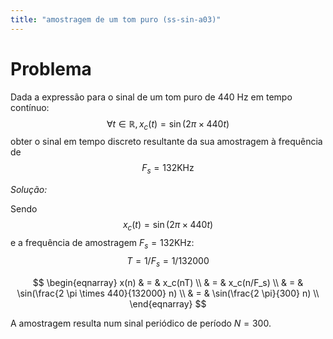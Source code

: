 ```yaml
---
title: "amostragem de um tom puro (ss-sin-a03)"
---
```

# Problema
Dada a expressão para o sinal de um tom puro de 440 Hz em tempo contínuo:
$$\forall t \in \mathbb{R}, x_c(t) = \sin(2 \pi \times 440 t)$$
obter o sinal em tempo discreto resultante da sua amostragem à frequência de 
$$F_s = 132 \text{KHz}$$

_Solução:_

Sendo 
$$ x_c(t) = \sin(2 \pi \times 440 t)$$
e a frequência de amostragem $F_s = 132 \text{KHz}$:
$$T = 1/F_s = 1/132000 $$


$$
\begin{eqnarray}
x(n) & = &  x_c(nT) \\
& = & x_c(n/F_s) \\
& = & \sin(\frac{2 \pi \times 440}{132000} n) \\
& = & \sin(\frac{2 \pi}{300} n) \\
\end{eqnarray}
$$

A amostragem resulta num sinal periódico de período $N = 300$.
